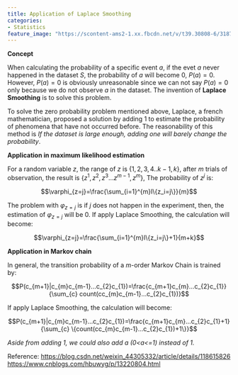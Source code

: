 ```yaml
---
title: Application of Laplace Smoothing
categories:
- Statistics
feature_image: "https://scontent-ams2-1.xx.fbcdn.net/v/t39.30808-6/318727714_1298950054279522_1327222508011670093_n.jpg?_nc_cat=108&ccb=1-7&_nc_sid=730e14&_nc_ohc=TnxHVTXAD_IAX-HmZVu&_nc_ht=scontent-ams2-1.xx&oh=00_AfBSzcy1lv2fJGWPylw7pRDyxpG_NNwrFmcdUXnopbawrg&oe=6394F523"
---
```

<head>
    <script src="https://cdn.mathjax.org/mathjax/latest/MathJax.js?config=TeX-AMS-MML_HTMLorMML" type="text/javascript"></script>
    <script type="text/x-mathjax-config">
        MathJax.Hub.Config({
            tex2jax: {
            skipTags: ['script', 'noscript', 'style', 'textarea', 'pre'],
            inlineMath: [['$','$']]
            }
        });
    </script>
</head>

**Concept**

When calculating the probability of a specific event $a$, if the evet $a$ never happened in the dataset $S$, the probability of $a$ will become $0$, $P(a)=0$. However, $P(a)=0$ is obviously unreasonable since we can not say $P(a)=0$ only because
we do not observe $a$ in the dataset. The invention of **Laplace Smoothing** is to solve this problem.

To solve the zero probability problem mentioned above, Laplace, a french mathematician, proposed a solution by adding $1$ to estimate the probability of phenomena that have not occurred before. The reasonability of this method is *If the dataset is large enough, adding one will barely change the probability*.

**Application in maximum likelihood estimation**

For a random variable $z$, the range of $z$ is $\left\{1,2,3,4..k-1,k\right\}$, after *m* trials of observation, the result is $\left\{z^1,z^2,z^3...z^{m-1},z^{m}\right\}$, The probability of
$z^j$ is:

$$\varphi_{z=j}=\frac{\sum_{i=1}^{m}I\{z_i=j\}}{m}$$

The problem with $\varphi_{z=j}$ is if $j$ does not happen in the experiment, then, the estimation of $\varphi_{z=j}$ will be $0$.
 If apply Laplace Smoothing, the calculation will become:

$$\varphi_{z=j}=\frac{\sum_{i=1}^{m}I\{z_i=j\}+1}{m+k}$$

**Application in Markov chain**

In general, the transition probability of a $m$-order Markov Chain is trained by:

$$P(c_{m+1}|c_{m}c_{m-1}...c_{2}c_{1})=\frac{c_{m+1}c_{m}...c_{2}c_{1}}{\sum_{c} count(cc_{m}c_{m-1}...c_{2}c_{1})}$$

If apply Laplace Smoothing, the calculation will become:

$$P(c_{m+1}|c_{m}c_{m-1}...c_{2}c_{1})=\frac{c_{m+1}c_{m}...c_{2}c_{1}+1}{\sum_{c} \{count(cc_{m}c_{m-1}...c_{2}c_{1})+1\}}$$

*Aside from adding 1, we could also add a \(0<a<=1\) instead of 1.*

Reference:
https://blog.csdn.net/weixin_44305332/article/details/118615826
https://www.cnblogs.com/hbuwyg/p/13220804.html